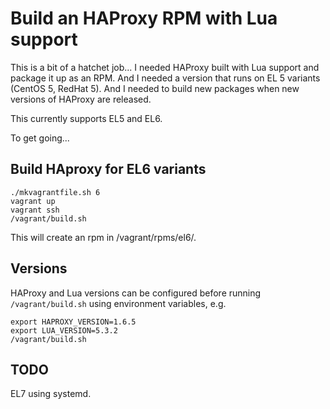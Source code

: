 # Build an HAProxy RPM with Lua support

This is a bit of a hatchet job... I needed HAProxy built with Lua support and package it up as an RPM. And I needed a version that runs on EL 5 variants (CentOS 5, RedHat 5). And I needed to build new packages when new versions of HAProxy are released.

This currently supports EL5 and EL6.

To get going...

## Build HAproxy for EL6 variants

```
./mkvagrantfile.sh 6
vagrant up
vagrant ssh
/vagrant/build.sh
```

This will create an rpm in /vagrant/rpms/el6/.

## Versions

HAProxy and Lua versions can be configured before running `/vagrant/build.sh` using environment variables, e.g.

```
export HAPROXY_VERSION=1.6.5
export LUA_VERSION=5.3.2
/vagrant/build.sh
```

## TODO

EL7 using systemd.
